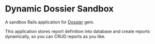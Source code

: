 Dynamic Dossier Sandbox
================

A sandbox Rails application for [Dossier](https://github.com/adamhunter/dossier) gem.

This application stores report definition into database and create reports dynamically, so you can CRUD reports as you like.
